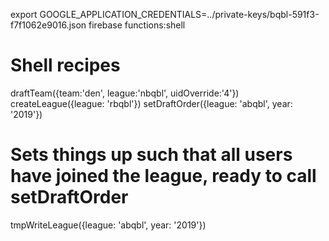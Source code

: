 export GOOGLE_APPLICATION_CREDENTIALS=../private-keys/bqbl-591f3-f7f1062e9016.json 
firebase functions:shell

# Shell recipes
draftTeam({team:'den', league:'nbqbl', uidOverride:'4'})
createLeague({league: 'rbqbl'})
setDraftOrder({league: 'abqbl', year: '2019'})

# Sets things up such that all users have joined the league, ready to call setDraftOrder
tmpWriteLeague({league: 'abqbl', year: '2019'})
